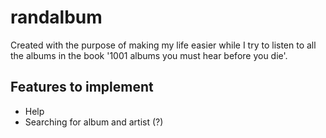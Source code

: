 # randalbum
Created with the purpose of making my life easier while I try to listen to all the albums in the book '1001 albums you must hear before you die'.

## Features to implement
- Help 
- Searching for album and artist (?)
